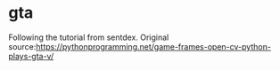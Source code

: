 # gta

 Following the tutorial from sentdex.
 Original source:https://pythonprogramming.net/game-frames-open-cv-python-plays-gta-v/
